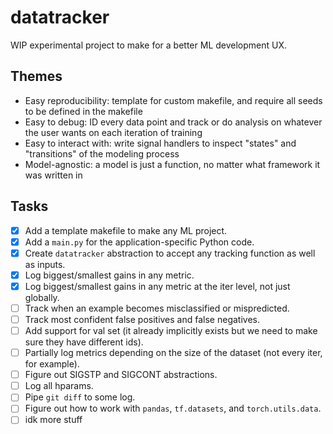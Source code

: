 # datatracker

WIP experimental project to make for a better ML development UX.

## Themes

* Easy reproducibility: template for custom makefile, and require all seeds to be defined in the makefile
* Easy to debug: ID every data point and track or do analysis on whatever the user wants on each iteration of training
* Easy to interact with: write signal handlers to inspect "states" and "transitions" of the modeling process
* Model-agnostic: a model is just a function, no matter what framework it was written in

## Tasks

- [x] Add a template makefile to make any ML project.
- [x] Add a `main.py` for the application-specific Python code.
- [x] Create `datatracker` abstraction to accept any tracking function as well as inputs.
- [x] Log biggest/smallest gains in any metric.
- [x] Log biggest/smallest gains in any metric at the iter level, not just globally.
- [ ] Track when an example becomes misclassified or mispredicted.
- [ ] Track most confident false positives and false negatives.
- [ ] Add support for val set (it already implicitly exists but we need to make sure they have different ids).
- [ ] Partially log metrics depending on the size of the dataset (not every iter, for example).
- [ ] Figure out SIGSTP and SIGCONT abstractions.
- [ ] Log all hparams.
- [ ] Pipe `git diff` to some log.
- [ ] Figure out how to work with `pandas`, `tf.datasets`, and `torch.utils.data`.
- [ ] idk more stuff
